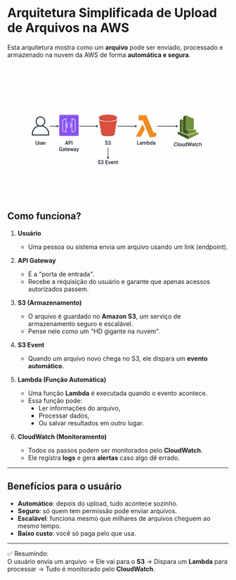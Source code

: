 # Arquitetura Simplificada de Upload de Arquivos na AWS

Esta arquitetura mostra como um **arquivo** pode ser enviado, processado e armazenado na nuvem da AWS de forma **automática e segura**.

<div align="center">
  <img src="./imagem2.png" alt="c" height="300">
</div>

## Como funciona?

1. **Usuário**
   - Uma pessoa ou sistema envia um arquivo usando um link (endpoint).

2. **API Gateway**
   - É a "porta de entrada".  
   - Recebe a requisição do usuário e garante que apenas acessos autorizados passem.

3. **S3 (Armazenamento)**
   - O arquivo é guardado no **Amazon S3**, um serviço de armazenamento seguro e escalável.  
   - Pense nele como um "HD gigante na nuvem".

4. **S3 Event**
   - Quando um arquivo novo chega no S3, ele dispara um **evento automático**.

5. **Lambda (Função Automática)**
   - Uma função **Lambda** é executada quando o evento acontece.  
   - Essa função pode:
     - Ler informações do arquivo,
     - Processar dados,
     - Ou salvar resultados em outro lugar.

6. **CloudWatch (Monitoramento)**
   - Todos os passos podem ser monitorados pelo **CloudWatch**.  
   - Ele registra **logs** e gera **alertas** caso algo dê errado.

---

## Benefícios para o usuário

- **Automático**: depois do upload, tudo acontece sozinho.  
- **Seguro**: só quem tem permissão pode enviar arquivos.  
- **Escalável**: funciona mesmo que milhares de arquivos cheguem ao mesmo tempo.  
- **Baixo custo**: você só paga pelo que usa.  

---

✅ Resumindo:  
O usuário envia um arquivo → Ele vai para o **S3** → Dispara um **Lambda** para processar → Tudo é monitorado pelo **CloudWatch**.  

